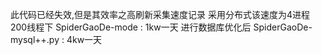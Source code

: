 此代码已经失效,但是其效率之高刷新采集速度记录
采用分布式该速度为4进程200线程下
SpiderGaoDe-mode :  1kw一天
进行数据库优化后
SpiderGaoDe-mysql++.py : 4kw一天
